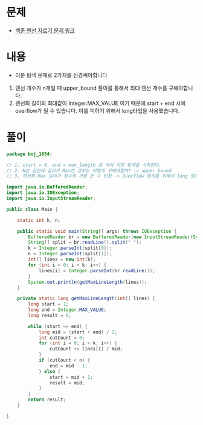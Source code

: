 # 문제
* [백준 렌선 자르기 문제 링크](https://www.acmicpc.net/problem/1654)

# 내용
* 이분 탐색 문제로 2가지를 신경써야합니다
1. 렌선 개수가 n개일 때 upper_bound 풀이를 통해서 최대 렌선 개수를 구해야합니다.
2. 렌선의 길이의 최대값이 Integer.MAX_VALUE 이기 때문에 start + end 시에 overflow가 될 수 있습니다. 이를 피하기 위해서 long타입을 사용했습니다.

# 풀이
```java
package boj_1654;

// 1. start = 0, end = max_length 로 하여 이분 탐색을 시작한다.
// 2. N은 같은데 길이가 Max인 경우는 어떻게 구해야할까? -> upper_bound
// 3. 렌선의 Max 길이가 정수의 가장 큰 수 인점 -> Overflow 방지를 위해서 long 형으로 계산

import java.io.BufferedReader;
import java.io.IOException;
import java.io.InputStreamReader;

public class Main {

    static int k, n;

    public static void main(String[] args) throws IOException {
        BufferedReader br = new BufferedReader(new InputStreamReader(System.in));
        String[] split = br.readLine().split(" ");
        k = Integer.parseInt(split[0]);
        n = Integer.parseInt(split[1]);
        int[] lines = new int[k];
        for (int i = 0; i < k; i++) {
            lines[i] = Integer.parseInt(br.readLine());
        }
        System.out.println(getMaxLineLength(lines));
    }

    private static long getMaxLineLength(int[] lines) {
        long start = 1;
        long end = Integer.MAX_VALUE;
        long result = 0;

        while (start <= end) {
            long mid = (start + end) / 2;
            int cutCount = 0;
            for (int i = 0; i < k; i++) {
                cutCount += lines[i] / mid;
            }
            if (cutCount < n) {
                end = mid - 1;
            } else {
                start = mid + 1;
                result = mid;
            }
        }
        return result;
    }

}

```
